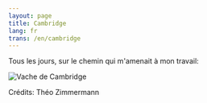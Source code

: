 ```yaml
---
layout: page
title: Cambridge
lang: fr
trans: /en/cambridge
---
```


Tous les jours, sur le chemin qui m'amenait à mon travail:

![Vache de Cambridge](/images/cambridge-cow.jpg)

Crédits: Théo Zimmermann